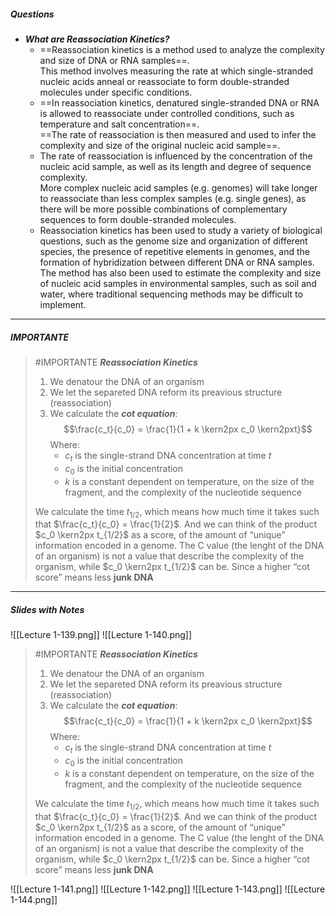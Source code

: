 ##### Questions
- ***What are Reassociation Kinetics?***
	- ==Reassociation kinetics is a method used to analyze the complexity and size of DNA or RNA samples==. <br>This method involves measuring the rate at which single-stranded nucleic acids anneal or reassociate to form double-stranded molecules under specific conditions.
	- ==In reassociation kinetics, denatured single-stranded DNA or RNA is allowed to reassociate under controlled conditions, such as temperature and salt concentration==. <br>==The rate of reassociation is then measured and used to infer the complexity and size of the original nucleic acid sample==.
	- The rate of reassociation is influenced by the concentration of the nucleic acid sample, as well as its length and degree of sequence complexity. <br>More complex nucleic acid samples (e.g. genomes) will take longer to reassociate than less complex samples (e.g. single genes), as there will be more possible combinations of complementary sequences to form double-stranded molecules.
	- Reassociation kinetics has been used to study a variety of biological questions, such as the genome size and organization of different species, the presence of repetitive elements in genomes, and the formation of hybridization between different DNA or RNA samples. <br>The method has also been used to estimate the complexity and size of nucleic acid samples in environmental samples, such as soil and water, where traditional sequencing methods may be difficult to implement.

---
##### IMPORTANTE

> #IMPORTANTE ***Reassociation Kinetics***
> 1. We denatour the DNA of an organism
> 2. We let the separeted DNA reform its preavious structure (reassociation)
> 3. We calculate the ***cot equation***: $$\frac{c_t}{c_0} = \frac{1}{1 + k \kern2px c_0 \kern2pxt}$$Where: 
>		- $c_t$ is the single-strand DNA concentration at time $t$
>		- $c_0$ is the initial concentration
>		- $k$ is a constant dependent on temperature, on the size of the fragment, and the complexity of the nucleotide sequence
>
> We calculate the time $t_{1/2}$, which means how much time it takes such that $\frac{c_t}{c_0} = \frac{1}{2}$.
> And we can think of the product $c_0 \kern2px t_{1/2}$ as a score, of the amount of “unique” information encoded in a genome.
> The C value (the lenght of the DNA of an organism) is not a value that describe the complexity of the organism, while $c_0 \kern2px t_{1/2}$ can be.
> Since a higher “cot score” means less **junk DNA**

---
##### Slides with Notes
![[Lecture 1-139.png]] ![[Lecture 1-140.png]]

> #IMPORTANTE ***Reassociation Kinetics***
> 1. We denatour the DNA of an organism
> 2. We let the separeted DNA reform its preavious structure (reassociation)
> 3. We calculate the ***cot equation***: $$\frac{c_t}{c_0} = \frac{1}{1 + k \kern2px c_0 \kern2pxt}$$Where: 
>		- $c_t$ is the single-strand DNA concentration at time $t$
>		- $c_0$ is the initial concentration
>		- $k$ is a constant dependent on temperature, on the size of the fragment, and the complexity of the nucleotide sequence
>
> We calculate the time $t_{1/2}$, which means how much time it takes such that $\frac{c_t}{c_0} = \frac{1}{2}$.
> And we can think of the product $c_0 \kern2px t_{1/2}$ as a score, of the amount of “unique” information encoded in a genome.
> The C value (the lenght of the DNA of an organism) is not a value that describe the complexity of the organism, while $c_0 \kern2px t_{1/2}$ can be.
> Since a higher “cot score” means less **junk DNA**

![[Lecture 1-141.png]] ![[Lecture 1-142.png]] ![[Lecture 1-143.png]] ![[Lecture 1-144.png]]

